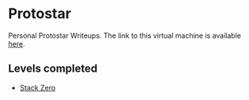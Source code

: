 # Protostar
Personal Protostar Writeups. The link to this virtual machine is available [here](https://exploit.education/protostar/).

## Levels completed
- [Stack Zero](Stack%20Zero/README.md)